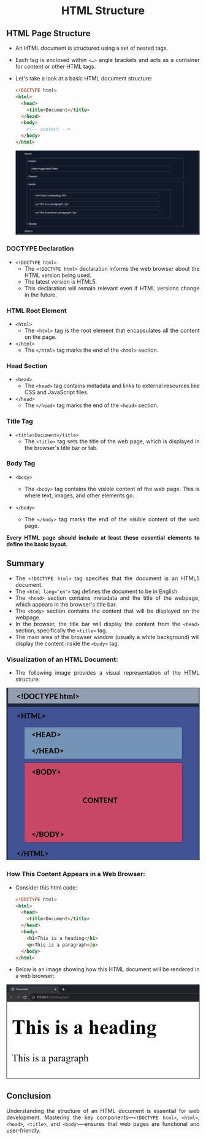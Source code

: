 <style>
    body {
        text-align: justify;
    }
</style>

<h1 style="text-align: center;">HTML Structure</h1>

## HTML Page Structure

- An HTML document is structured using a set of nested tags.
- Each tag is enclosed within `<…>` angle brackets and acts as a container for content or other HTML tags.
- Let's take a look at a basic HTML document structure:

  ```html
  <!DOCTYPE html>
  <html>
    <head>
      <title>Document</title>
    </head>
    <body>
      <!-- content -->
    </body>
  </html>
  ```

  <img src="./assets/HTML-Structure.png" alt="HTML-Structure">

### DOCTYPE Declaration

- `<!DOCTYPE html>`
  - The `<!DOCTYPE html>` declaration informs the web browser about the HTML version being used.
  - The latest version is HTML5.
  - This declaration will remain relevant even if HTML versions change in the future.

### HTML Root Element

- `<html>`
  - The `<html>` tag is the root element that encapsulates all the content on the page.
- `</html>`
  - The `</html>` tag marks the end of the `<html>` section.

### Head Section

- `<head>`
  - The `<head>` tag contains metadata and links to external resources like CSS and JavaScript files.
- `</head>`
  - The `</head>` tag marks the end of the `<head>` section.

### Title Tag

- `<title>Document</title>`
  - The `<title>` tag sets the title of the web page, which is displayed in the browser's title bar or tab.

### Body Tag

- `<body>`

  - The `<body>` tag contains the visible content of the web page. This is where text, images, and other elements go.

- `</body>`
  - The `</body>` tag marks the end of the visible content of the web page.

**Every HTML page should include at least these essential elements to define the basic layout.**

## Summary

- The `<!DOCTYPE html>` tag specifies that the document is an HTML5 document.
- The `<html lang="en">` tag defines the document to be in English.
- The `<head>` section contains metadata and the title of the webpage, which appears in the browser's title bar.
- The `<body>` section contains the content that will be displayed on the webpage.
- In the browser, the title bar will display the content from the `<head>` section, specifically the `<title>` tag.
- The main area of the browser window (usually a white background) will display the content inside the `<body>` tag.

### Visualization of an HTML Document:

- The following image provides a visual representation of the HTML structure:

<img src="./assets/visualization-html-structure.png" alt="visualization-of-html-Structure">

### How This Content Appears in a Web Browser:

- Consider this html code:
  ```html
  <!DOCTYPE html>
  <html>
    <head>
      <title>Document</title>
    </head>
    <body>
      <h1>This is a heading</h1>
      <p>This is a paragraph</p>
    </body>
  </html>
  ```
- Below is an image showing how this HTML document will be rendered in a web browser:

<img src="./assets/html-render.png" alt="Code output">

## Conclusion

Understanding the structure of an HTML document is essential for web development. Mastering the key components—`<!DOCTYPE html>`, `<html>`, `<head>`, `<title>`, and `<body>`—ensures that web pages are functional and user-friendly.
